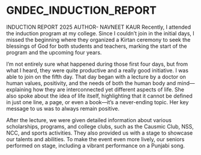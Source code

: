 # GNDEC_INDUCTION_REPORT
INDUCTION REPORT 2025
AUTHOR- NAVNEET KAUR
Recently, I attended the induction program at my college. Since I couldn’t join in the initial days, I missed the beginning where they organized a Kirtan ceremony to seek the blessings of God for both students and teachers, marking the start of the program and the upcoming four years.

I’m not entirely sure what happened during those first four days, but from what I heard, they were quite productive and a really good initiative. I was able to join on the fifth day. That day began with a lecture by a doctor on human values, positivity, and the needs of both the human body and mind—explaining how they are interconnected yet different aspects of life. She also spoke about the idea of life itself, highlighting that it cannot be defined in just one line, a page, or even a book—it’s a never-ending topic. Her key message to us was to always remain positive.

After the lecture, we were given detailed information about various scholarships, programs, and college clubs, such as the Causmic Club, NSS, NCC, and sports activities. They also provided us with a stage to showcase our talents and abilities. To make the event even more lively, our seniors performed on stage, including a vibrant performance on a Punjabi song.
